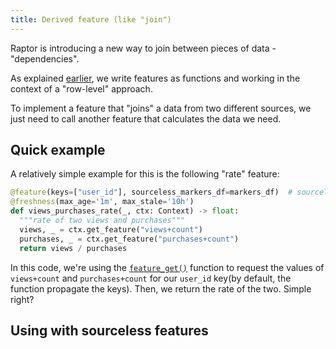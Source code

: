 ```yaml
---
title: Derived feature (like "join")
---
```


Raptor is introducing a new way to join between pieces of data - "dependencies".

As explained [earlier](./1-basics.md), we write features as functions and working in the context of a "row-level"
approach.

To implement a feature that "joins" a data from two different sources, we just need to call another feature that
calculates the data we need.

## Quick example

A relatively simple example for this is the following "rate" feature:

```python showLineNumbers
@feature(keys=["user_id"], sourceless_markers_df=markers_df)  # sourceless_markers_df is used for training
@freshness(max_age='1m', max_stale='10h')
def views_purchases_rate(_, ctx: Context) -> float:
  """rate of two views and purchases"""
  views, _ = ctx.get_feature("views+count")
  purchases, _ = ctx.get_feature("purchases+count")
  return views / purchases
```

In this code, we're using the [`feature_get()`](/docs/how-it-works/features/context#get-feature) function
to request the values of `views+count` and `purchases+count` for our `user_id` key(by default, the function propagate
the keys). Then, we return the rate of the two. Simple right?


## Using with sourceless features